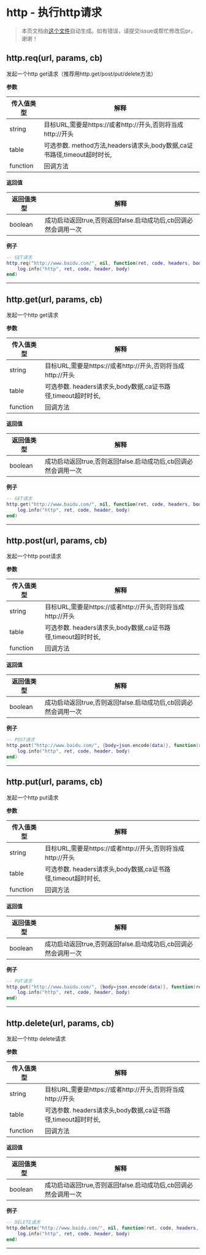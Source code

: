 # http - 执行http请求

> 本页文档由[这个文件](https://gitee.com/openLuat/LuatOS/tree/master/luat/modules/luat_lib_http.c)自动生成。如有错误，请提交issue或帮忙修改后pr，谢谢！

## http.req(url, params, cb)

发起一个http get请求（推荐用http.get/post/put/delete方法）

**参数**

|传入值类型|解释|
|-|-|
|string|目标URL,需要是https://或者http://开头,否则将当成http://开头|
|table|可选参数. method方法,headers请求头,body数据,ca证书路径,timeout超时时长,|
|function|回调方法|

**返回值**

|返回值类型|解释|
|-|-|
|boolean|成功启动返回true,否则返回false.启动成功后,cb回调必然会调用一次|

**例子**

```lua
-- GET请求
http.req("http://www.baidu.com/", nil, function(ret, code, headers, body)
    log.info("http", ret, code, header, body)
end)

```

---

## http.get(url, params, cb)

发起一个http get请求

**参数**

|传入值类型|解释|
|-|-|
|string|目标URL,需要是https://或者http://开头,否则将当成http://开头|
|table|可选参数. headers请求头,body数据,ca证书路径,timeout超时时长,|
|function|回调方法|

**返回值**

|返回值类型|解释|
|-|-|
|boolean|成功启动返回true,否则返回false.启动成功后,cb回调必然会调用一次|

**例子**

```lua
-- GET请求
http.get("http://www.baidu.com/", nil, function(ret, code, headers, body)
    log.info("http", ret, code, header, body)
end)

```

---

## http.post(url, params, cb)

发起一个http post请求

**参数**

|传入值类型|解释|
|-|-|
|string|目标URL,需要是https://或者http://开头,否则将当成http://开头|
|table|可选参数. headers请求头,body数据,ca证书路径,timeout超时时长,|
|function|回调方法|

**返回值**

|返回值类型|解释|
|-|-|
|boolean|成功启动返回true,否则返回false.启动成功后,cb回调必然会调用一次|

**例子**

```lua
-- POST请求
http.post("http://www.baidu.com/", {body=json.encode(data)}, function(ret, code, headers, body)
    log.info("http", ret, code, header, body)
end)

```

---

## http.put(url, params, cb)

发起一个http put请求

**参数**

|传入值类型|解释|
|-|-|
|string|目标URL,需要是https://或者http://开头,否则将当成http://开头|
|table|可选参数. headers请求头,body数据,ca证书路径,timeout超时时长,|
|function|回调方法|

**返回值**

|返回值类型|解释|
|-|-|
|boolean|成功启动返回true,否则返回false.启动成功后,cb回调必然会调用一次|

**例子**

```lua
-- PUT请求
http.put("http://www.baidu.com/", {body=json.encode(data)}, function(ret, code, headers, body)
    log.info("http", ret, code, header, body)
end)

```

---

## http.delete(url, params, cb)

发起一个http delete请求

**参数**

|传入值类型|解释|
|-|-|
|string|目标URL,需要是https://或者http://开头,否则将当成http://开头|
|table|可选参数. headers请求头,body数据,ca证书路径,timeout超时时长,|
|function|回调方法|

**返回值**

|返回值类型|解释|
|-|-|
|boolean|成功启动返回true,否则返回false.启动成功后,cb回调必然会调用一次|

**例子**

```lua
-- DELETE请求
http.delete("http://www.baidu.com/", nil, function(ret, code, headers, body)
    log.info("http", ret, code, header, body)
end)

```

---

